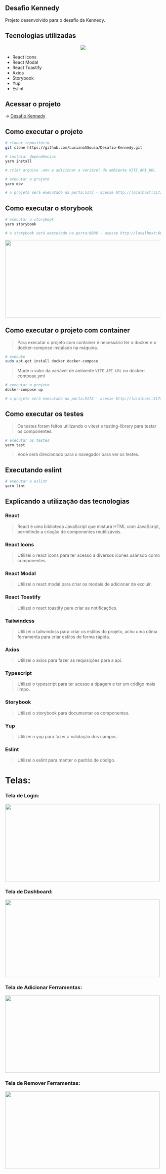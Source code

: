 Desafio Kennedy
-
Projeto desenvolvido para o desafio da Kennedy.

## Tecnologias utilizadas
<p align="center">
  <img src="https://skillicons.dev/icons?i=git,docker,jest,react,typescript,tailwind,vite"/>
</p> 

- React Icons 
- React Modal
- React Toastify
- Axios
- Storybook
- Yup
- Eslint

## Acessar o projeto
-> [Desafio Kennedy](https://desafio-kennedy.vercel.app/) 

## Como executar o projeto
```bash
# clonar repositório
git clone https://github.com/LucianoASousa/Desafio-Kennedy.git

# instalar dependências
yarn install

# criar arquivo .env e adicionar a variável de ambiente VITE_API_URL

# executar o projeto
yarn dev

# o projeto será executado na porta:5173 - acesse http://localhost:5173
```

## Como executar o storybook
```bash
# executar o storybook
yarn storybook

# o storybook será executado na porta:6006 - acesse http://localhost:6006
```
<img src="src/assets/docs/images/storyBook.png" width="600" height="250" />

## Como executar o projeto com container
>Para executar o projeto com container é necessário ter o docker e o docker-compose instalado na máquina.
```bash
# execute 
sudo apt-get install docker docker-compose
```

>Mude o valor da variável de ambiente `VITE_API_URL` no docker-compose.yml

```bash
# executar o projeto
docker-compose up

# o projeto será executado na porta:5173 - acesse http://localhost:5173
```

## Como executar os testes
>Os testes foram feitos utilizando o vitest e testing-library para testar os componentes.
>

```bash
# executar os testes 
yarn test
```
>Você será direcionado para o navegador para ver os testes.

## Executando eslint
```bash
# executar o eslint
yarn lint
```

## Explicando a utilização das tecnologias

### React
>React é uma biblioteca JavaScript que mistura HTML com JavaScript, permitindo a criação de componentes reutilizáveis.

### React Icons
>Utilizei o react icons para ter acesso a diversos ícones usansdo como componentes.

### React Modal
>Utilizei o react modal para criar os modais de adicionar de excluir.

### React Toastify
>Utilizei o react toastify para criar as notificações.

### Tailwindcss
>Utilizei o tailwindcss para criar os estilos do projeto, acho uma otima ferramenta para criar estilos de forma rápida.

### Axios
>Utilizei o axios para fazer as requisições para a api.

### Typescript
>Utilizei o typescript para ter acesso a tipagem e ter um código mais limpo.

### Storybook
>Utilizei o storybook para documentar os componentes.

### Yup
>Utilizei o yup para fazer a validação dos campos.

### Eslint
>Utilizei o eslint para manter o padrão de código.

# Telas:

### Tela de Login:
<img src="src/assets/docs/images/telaLogin.png" width="500" height="250" />

### Tela de Dashboard:
<img src="src/assets/docs/images/dashboard.png" width="500" height="250" />

### Tela de Adicionar Ferramentas:
<img src="src/assets/docs/images/adicionarFerramentas.png" width="500" height="250" />

### Tela de Remover Ferramentas:
<img src="src/assets/docs/images/removerFerramentas.png" width="500" height="250" />
